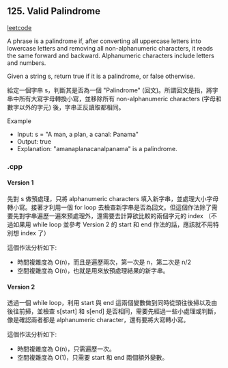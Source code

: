 ## 125. Valid Palindrome
[leetcode](https://leetcode.com/problems/valid-palindrome/description/)

A phrase is a palindrome if, after converting all uppercase letters into lowercase letters and removing all non-alphanumeric characters, it reads the same forward and backward. Alphanumeric characters include letters and numbers.

Given a string s, return true if it is a palindrome, or false otherwise.

給定一個字串 s，判斷其是否為一個 "Palindrome" (回文)。所謂回文是指，將字串中所有大寫字母轉換小寫，並移除所有 non-alphanumeric characters (字母和數字以外的字元) 後，字串正反讀取都相同。

Example
- Input: s = "A man, a plan, a canal: Panama"
- Output: true
- Explanation: "amanaplanacanalpanama" is a palindrome.
### .cpp
#### Version 1
先對 s 做預處理，只將 alphanumeric characters 填入新字串，並處理大小字母轉小寫。接著才利用一個 for loop 去檢查新字串是否為回文。但這個作法除了需要先對字串遍歷一遍來預處理外，還需要去計算欲比較的兩個字元的 index （不過如果用 while loop 並參考 Version 2 的 start 和 end 作法的話，應該就不用特別想 index 了）

這個作法分析如下:
- 時間複雜度為 O(n)，而且是遍歷兩次，第一次是 n，第二次是 n/2
- 空間複雜度為 O(n)，也就是用來放預處理結果的新字串。

#### Version 2
透過一個 while loop，利用 start 與 end 這兩個變數做到同時從頭往後掃以及由後往前掃，並檢查 s[start] 和 s[end] 是否相同，需要先經過一些小處理或判斷，像是確認兩者都是 alphanumeric character，還有要將大寫轉小寫。

這個作法分析如下:
- 時間複雜度為 O(n)，只需遍歷一次。
- 空間複雜度為 O(1)，只需要 start 和 end 兩個額外變數。